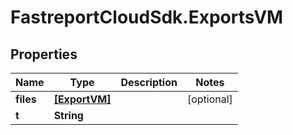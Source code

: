 # FastreportCloudSdk.ExportsVM

## Properties

Name | Type | Description | Notes
------------ | ------------- | ------------- | -------------
**files** | [**[ExportVM]**](ExportVM.md) |  | [optional] 
**t** | **String** |  | 


